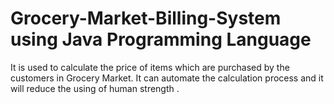 # Grocery-Market-Billing-System using Java Programming Language 
  It is used to calculate the price of items which are purchased by the customers in Grocery Market.
 It can automate the calculation process and it will reduce the using of human strength .
